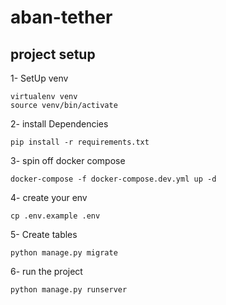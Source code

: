 # aban-tether

## project setup


1- SetUp venv
```
virtualenv venv
source venv/bin/activate
```

2- install Dependencies
```
pip install -r requirements.txt
```

3- spin off docker compose
```
docker-compose -f docker-compose.dev.yml up -d
```

4- create your env
```
cp .env.example .env
```

5- Create tables
```
python manage.py migrate
```

6- run the project
```
python manage.py runserver
```


